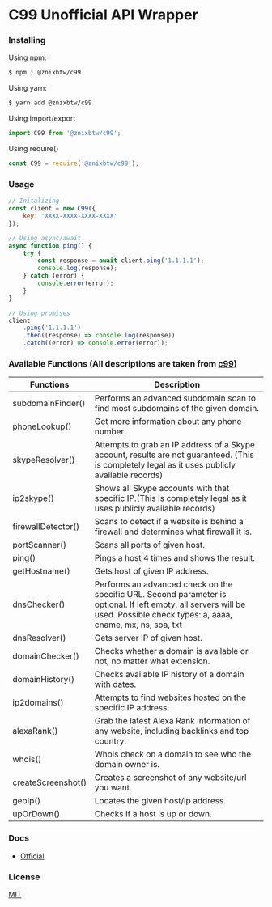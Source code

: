 # C99 Unofficial API Wrapper

### Installing
Using npm:

```bash
$ npm i @znixbtw/c99
```

Using yarn:

```bash
$ yarn add @znixbtw/c99
```
Using import/export
```js
import C99 from '@znixbtw/c99';
```
Using require()
```js
const C99 = require('@znixbtw/c99');
```

### Usage
```js
// Initalizing
const client = new C99({
	key: 'XXXX-XXXX-XXXX-XXXX'
});

// Using async/await
async function ping() {
	try {
		const response = await client.ping('1.1.1.1');
		console.log(response);
	} catch (error) {
		console.error(error);
	}
}

// Using promises
client
	.ping('1.1.1.1')
	.then((response) => console.log(response))
	.catch((error) => console.error(error));
```

### Available Functions (All descriptions are taken from [c99](https://api.c99.nl/))
| Functions          | Description                                                                                                                                                                   |
|--------------------|-------------------------------------------------------------------------------------------------------------------------------------------------------------------------------|
| subdomainFinder()  | Performs an advanced subdomain scan to find most subdomains of the given domain.                                                                                              |
| phoneLookup()      | Get more information about any phone number.                                                                                                                                  |
| skypeResolver()    | Attempts to grab an IP address of a Skype account, results are not guaranteed. (This is completely legal as it uses publicly available records)                               |
| ip2skype()         | Shows all Skype accounts with that specific IP.(This is completely legal as it uses publicly available records)                                                               |
| firewallDetector() | Scans to detect if a website is behind a firewall and determines what firewall it is.                                                                                         |
| portScanner()      | Scans all ports of given host.                                                                                                                                                |
| ping()             | Pings a host 4 times and shows the result.                                                                                                                                    |
| getHostname()      | Gets host of given IP address.                                                                                                                                                |
| dnsChecker()       | Performs an advanced check on the specific URL. Second parameter is optional. If left empty, all servers will be used. Possible check types: a, aaaa, cname, mx, ns, soa, txt |
| dnsResolver()      | Gets server IP of given host.                                                                                                                                                 |
| domainChecker()    | Checks whether a domain is available or not, no matter what extension.                                                                                                        |
| domainHistory()    | Checks available IP history of a domain with dates.                                                                                                                           |
| ip2domains()       | Attempts to find websites hosted on the specific IP address.                                                                                                                  |
| alexaRank()        | Grab the latest Alexa Rank information of any website, including backlinks and top country.                                                                                   |
| whois()            | Whois check on a domain to see who the domain owner is.                                                                                                                       |
| createScreenshot() | Creates a screenshot of any website/url you want.                                                                                                                             |
| geoIp()            | Locates the given host/ip address.                                                                                                                                            |
| upOrDown()         | Checks if a host is up or down.                                                                                                                                               |


### Docs
* [Official](https://api.c99.nl/)

### License
[MIT](LICENSE)
